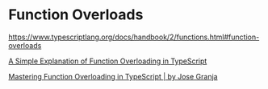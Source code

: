 # Function Overloads

<https://www.typescriptlang.org/docs/handbook/2/functions.html#function-overloads>

[A Simple Explanation of Function Overloading in TypeScript](https://dmitripavlutin.com/typescript-function-overloading/)

[Mastering Function Overloading in TypeScript | by Jose Granja](https://betterprogramming.pub/mastering-function-overloading-in-typescript-97108369570a)
